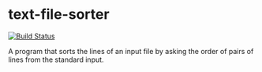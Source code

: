 # text-file-sorter

[![Build Status](https://travis-ci.org/obruchez/text-file-sorter.svg?branch=master)](https://travis-ci.org/obruchez/text-file-sorter)

A program that sorts the lines of an input file by asking the order of pairs of lines from the standard input.

